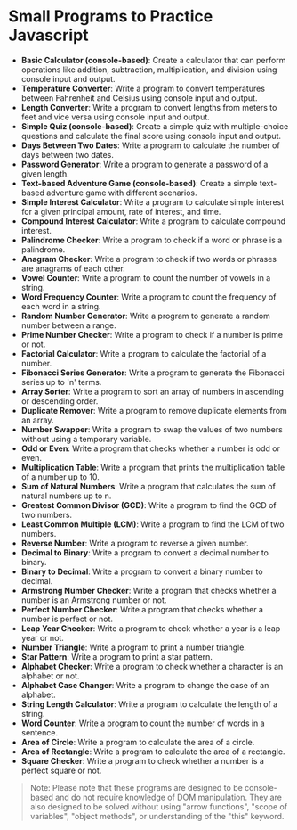 # Small Programs to Practice Javascript

- **Basic Calculator (console-based)**: Create a calculator that can perform operations like addition, subtraction, multiplication, and division using console input and output.
- **Temperature Converter**: Write a program to convert temperatures between Fahrenheit and Celsius using console input and output.
- **Length Converter**: Write a program to convert lengths from meters to feet and vice versa using console input and output.
- **Simple Quiz (console-based)**: Create a simple quiz with multiple-choice questions and calculate the final score using console input and output.
- **Days Between Two Dates**: Write a program to calculate the number of days between two dates.
- **Password Generator**: Write a program to generate a password of a given length.
- **Text-based Adventure Game (console-based)**: Create a simple text-based adventure game with different scenarios.
- **Simple Interest Calculator**: Write a program to calculate simple interest for a given principal amount, rate of interest, and time.
- **Compound Interest Calculator**: Write a program to calculate compound interest.
- **Palindrome Checker**: Write a program to check if a word or phrase is a palindrome.
- **Anagram Checker**: Write a program to check if two words or phrases are anagrams of each other.
- **Vowel Counter**: Write a program to count the number of vowels in a string.
- **Word Frequency Counter**: Write a program to count the frequency of each word in a string.
- **Random Number Generator**: Write a program to generate a random number between a range.
- **Prime Number Checker**: Write a program to check if a number is prime or not.
- **Factorial Calculator**: Write a program to calculate the factorial of a number.
- **Fibonacci Series Generator**: Write a program to generate the Fibonacci series up to 'n' terms.
- **Array Sorter**: Write a program to sort an array of numbers in ascending or descending order.
- **Duplicate Remover**: Write a program to remove duplicate elements from an array.
- **Number Swapper**: Write a program to swap the values of two numbers without using a temporary variable.
- **Odd or Even**: Write a program that checks whether a number is odd or even.
- **Multiplication Table**: Write a program that prints the multiplication table of a number up to 10.
- **Sum of Natural Numbers**: Write a program that calculates the sum of natural numbers up to n.
- **Greatest Common Divisor (GCD)**: Write a program to find the GCD of two numbers.
- **Least Common Multiple (LCM)**: Write a program to find the LCM of two numbers.
- **Reverse Number**: Write a program to reverse a given number.
- **Decimal to Binary**: Write a program to convert a decimal number to binary.
- **Binary to Decimal**: Write a program to convert a binary number to decimal.
- **Armstrong Number Checker**: Write a program that checks whether a number is an Armstrong number or not.
- **Perfect Number Checker**: Write a program that checks whether a number is perfect or not.
- **Leap Year Checker**: Write a program to check whether a year is a leap year or not.
- **Number Triangle**: Write a program to print a number triangle.
- **Star Pattern**: Write a program to print a star pattern.
- **Alphabet Checker**: Write a program to check whether a character is an alphabet or not.
- **Alphabet Case Changer**: Write a program to change the case of an alphabet.
- **String Length Calculator**: Write a program to calculate the length of a string.
- **Word Counter**: Write a program to count the number of words in a sentence.
- **Area of Circle**: Write a program to calculate the area of a circle.
- **Area of Rectangle**: Write a program to calculate the area of a rectangle.
- **Square Checker**: Write a program to check whether a number is a perfect square or not.

> Note: Please note that these programs are designed to be console-based and do not require knowledge of DOM manipulation. They are also designed to be solved without using "arrow functions", "scope of variables", "object methods", or understanding of the "this" keyword.